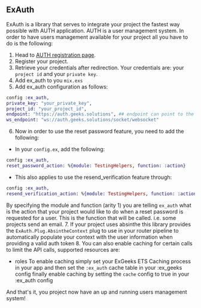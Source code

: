 ## ExAuth

ExAuth is a library that serves to integrate your project the fastest way possible with AUTH application. AUTH is a user management system. In order to have users management available for your project all you have to do is the following:

1. Head to [AUTH registration page](https://auth.geeks.solutions/register).
2. Register your project.
3. Retrieve your credentials after redirection. Your credentials are: your `project id` and your `private key`.
4. Add ex_auth to you `mix.exs`
5. Add ex_auth configuration as follows:
 ```elixir
 config :ex_auth,
 private_key: "your_private_key",
 project_id: "your_project_id",
 endpoint: "https://auth.geeks.solutions", ## endpoint can point to the test site or to the live site.
 ws_endpoint: "ws://auth.geeks.solutions/socket/websocket"
 ```
6. Now in order to use the reset password feature, you need to add the following:
 - In your `config.ex`, add the following: 
 ```elixir
 config :ex_auth,
 reset_password_action: %{module: TestingHelpers, function: :action}
 ```
 - This also applies to use the resend_verification feature through: 
 ```elixir
 config :ex_auth,
 resend_verification_action: %{module: TestingHelpers, function: :action}
 ```
 By specifying the module and function (arity 1) you are telling `ex_auth` what is the action that your project would like to do when a reset password is requested for a user. This is the function that will be called.  i.e. some projects send an email.
7. If your project uses absinthe this library provides the `ExAuth.Plug.AbsintheContext` plug to use in your router pipeline to automatically populate your context with the user information when providing a valid auth token
8. You can also enable caching for certain calls to limit the API calls, supported resources are:
 - roles
To enable caching simply set your ExGeeks ETS Caching process in your app and then set the `:ex_auth` cache table in your :ex_geeks config finally enable caching by setting the `cache` config to true in your :ex_auth config

And that's it, you project now have an up and running users management system!